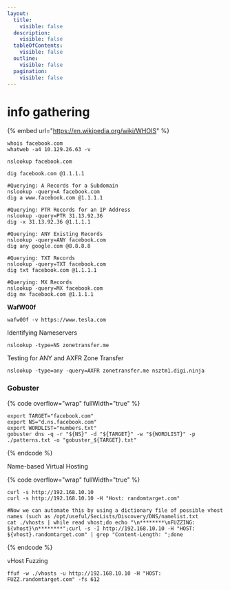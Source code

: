 ```yaml
---
layout:
  title:
    visible: false
  description:
    visible: false
  tableOfContents:
    visible: false
  outline:
    visible: false
  pagination:
    visible: false
---
```


# info gathering



{% embed url="https://en.wikipedia.org/wiki/WHOIS" %}

```
whois facebook.com
whatweb -a4 10.129.26.63 -v

nslookup facebook.com

dig facebook.com @1.1.1.1

#Querying: A Records for a Subdomain
nslookup -query=A facebook.com
dig a www.facebook.com @1.1.1.1

#Querying: PTR Records for an IP Address
nslookup -query=PTR 31.13.92.36
dig -x 31.13.92.36 @1.1.1.1

#Querying: ANY Existing Records
nslookup -query=ANY facebook.com
dig any google.com @8.8.8.8

#Querying: TXT Records
nslookup -query=TXT facebook.com
dig txt facebook.com @1.1.1.1

#Querying: MX Records
nslookup -query=MX facebook.com
dig mx facebook.com @1.1.1.1
```

**WafW00f**

```
wafw00f -v https://www.tesla.com
```

Identifying Nameservers

```
nslookup -type=NS zonetransfer.me
```

Testing for ANY and AXFR Zone Transfer

```
nslookup -type=any -query=AXFR zonetransfer.me nsztm1.digi.ninja
```

### Gobuster

{% code overflow="wrap" fullWidth="true" %}
```
export TARGET="facebook.com"
export NS="d.ns.facebook.com"
export WORDLIST="numbers.txt"
gobuster dns -q -r "${NS}" -d "${TARGET}" -w "${WORDLIST}" -p ./patterns.txt -o "gobuster_${TARGET}.txt"
```
{% endcode %}

Name-based Virtual Hosting

{% code overflow="wrap" fullWidth="true" %}
```
curl -s http://192.168.10.10
curl -s http://192.168.10.10 -H "Host: randomtarget.com"

#Now we can automate this by using a dictionary file of possible vhost names (such as /opt/useful/SecLists/Discovery/DNS/namelist.txt
cat ./vhosts | while read vhost;do echo "\n********\nFUZZING: ${vhost}\n********";curl -s -I http://192.168.10.10 -H "HOST: ${vhost}.randomtarget.com" | grep "Content-Length: ";done
```
{% endcode %}

vHost Fuzzing

```
ffuf -w ./vhosts -u http://192.168.10.10 -H "HOST: FUZZ.randomtarget.com" -fs 612
```
